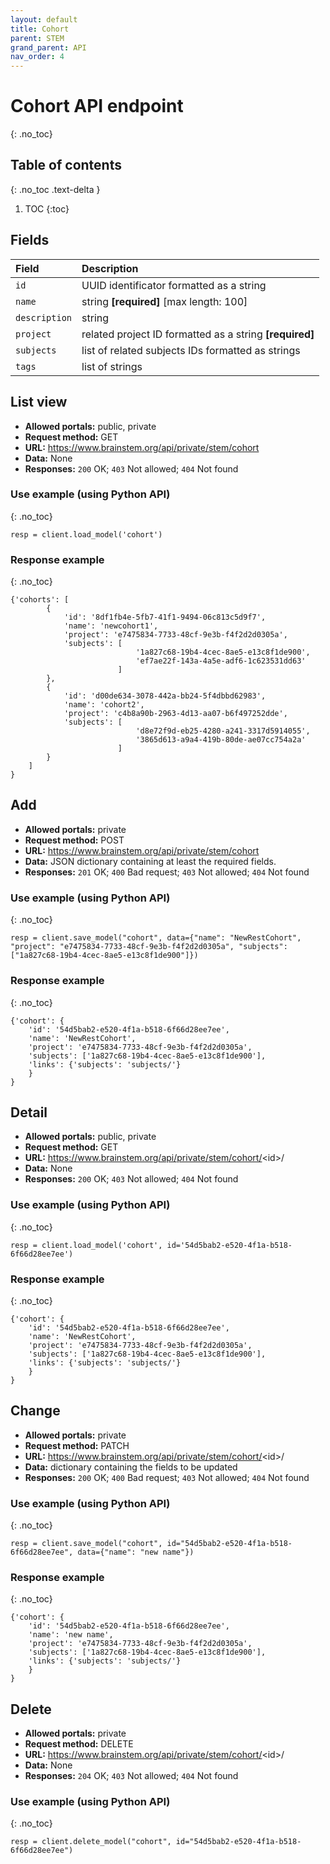 ```yaml
---
layout: default
title: Cohort
parent: STEM
grand_parent: API
nav_order: 4
---
```


# Cohort API endpoint
{: .no_toc}

## Table of contents
{: .no_toc .text-delta }

1. TOC
{:toc}

## Fields

| Field        | Description  |
|:-------------|:-------------|
| `id` | UUID identificator formatted as a string |
| `name` | string **[required]** [max length: 100]|
| `description` | string |
| `project` | related project ID formatted as a string **[required]** |
| `subjects` | list of related subjects IDs formatted as strings |
| `tags` | list of strings |

## List view
- **Allowed portals:** public, private
- **Request method:** GET
- **URL:** https://www.brainstem.org/api/private/stem/cohort
- **Data:** None
- **Responses:** `200` OK; `403` Not allowed; `404` Not found

### Use example (using Python API)
{: .no_toc}

```
resp = client.load_model('cohort')
```

### Response example
{: .no_toc}

```
{'cohorts': [
        {
            'id': '8df1fb4e-5fb7-41f1-9494-06c813c5d9f7',
            'name': 'newcohort1',
            'project': 'e7475834-7733-48cf-9e3b-f4f2d2d0305a',
            'subjects': [
                            '1a827c68-19b4-4cec-8ae5-e13c8f1de900',
                            'ef7ae22f-143a-4a5e-adf6-1c623531dd63'
                        ]
        },
        {
            'id': 'd00de634-3078-442a-bb24-5f4dbbd62983',
            'name': 'cohort2',
            'project': 'c4b8a90b-2963-4d13-aa07-b6f497252dde',
            'subjects': [
                            'd8e72f9d-eb25-4280-a241-3317d5914055',
                            '3865d613-a9a4-419b-80de-ae07cc754a2a'
                        ]
        }
    ]
}
```


## Add
- **Allowed portals:** private
- **Request method:** POST
- **URL:** https://www.brainstem.org/api/private/stem/cohort
- **Data:** JSON dictionary containing at least the required fields.
- **Responses:** `201` OK; `400` Bad request; `403` Not allowed; `404` Not found

### Use example (using Python API)
{: .no_toc}

```
resp = client.save_model("cohort", data={"name": "NewRestCohort", "project": "e7475834-7733-48cf-9e3b-f4f2d2d0305a", "subjects": ["1a827c68-19b4-4cec-8ae5-e13c8f1de900"]})
```

### Response example
{: .no_toc}

```
{'cohort': {
    'id': '54d5bab2-e520-4f1a-b518-6f66d28ee7ee',
    'name': 'NewRestCohort',
    'project': 'e7475834-7733-48cf-9e3b-f4f2d2d0305a',
    'subjects': ['1a827c68-19b4-4cec-8ae5-e13c8f1de900'],
    'links': {'subjects': 'subjects/'}
    }
}
```



## Detail
- **Allowed portals:** public, private
- **Request method:** GET
- **URL:** https://www.brainstem.org/api/private/stem/cohort/<id\>/
- **Data:** None
- **Responses:** `200` OK; `403` Not allowed; `404` Not found

### Use example (using Python API)
{: .no_toc}

```
resp = client.load_model('cohort', id='54d5bab2-e520-4f1a-b518-6f66d28ee7ee')
```

### Response example
{: .no_toc}

```
{'cohort': {
    'id': '54d5bab2-e520-4f1a-b518-6f66d28ee7ee',
    'name': 'NewRestCohort',
    'project': 'e7475834-7733-48cf-9e3b-f4f2d2d0305a',
    'subjects': ['1a827c68-19b4-4cec-8ae5-e13c8f1de900'],
    'links': {'subjects': 'subjects/'}
    }
}
```


## Change
- **Allowed portals:** private
- **Request method:** PATCH
- **URL:** https://www.brainstem.org/api/private/stem/cohort/<id\>/
- **Data:** dictionary containing the fields to be updated
- **Responses:** `200` OK; `400` Bad request; `403` Not allowed; `404` Not found


### Use example (using Python API)
{: .no_toc}

```
resp = client.save_model("cohort", id="54d5bab2-e520-4f1a-b518-6f66d28ee7ee", data={"name": "new name"})
```

### Response example
{: .no_toc}

```
{'cohort': {
    'id': '54d5bab2-e520-4f1a-b518-6f66d28ee7ee',
    'name': 'new name',
    'project': 'e7475834-7733-48cf-9e3b-f4f2d2d0305a',
    'subjects': ['1a827c68-19b4-4cec-8ae5-e13c8f1de900'],
    'links': {'subjects': 'subjects/'}
    }
}
```


## Delete
- **Allowed portals:** private
- **Request method:** DELETE
- **URL:** https://www.brainstem.org/api/private/stem/cohort/<id\>/
- **Data:** None
- **Responses:** `204` OK; `403` Not allowed; `404` Not found


### Use example (using Python API)
{: .no_toc}

```
resp = client.delete_model("cohort", id="54d5bab2-e520-4f1a-b518-6f66d28ee7ee")
```
